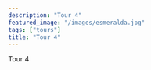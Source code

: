 ```yaml
---
description: "Tour 4"
featured_image: "/images/esmeralda.jpg"
tags: ["tours"]
title: "Tour 4"
---
```

Tour 4